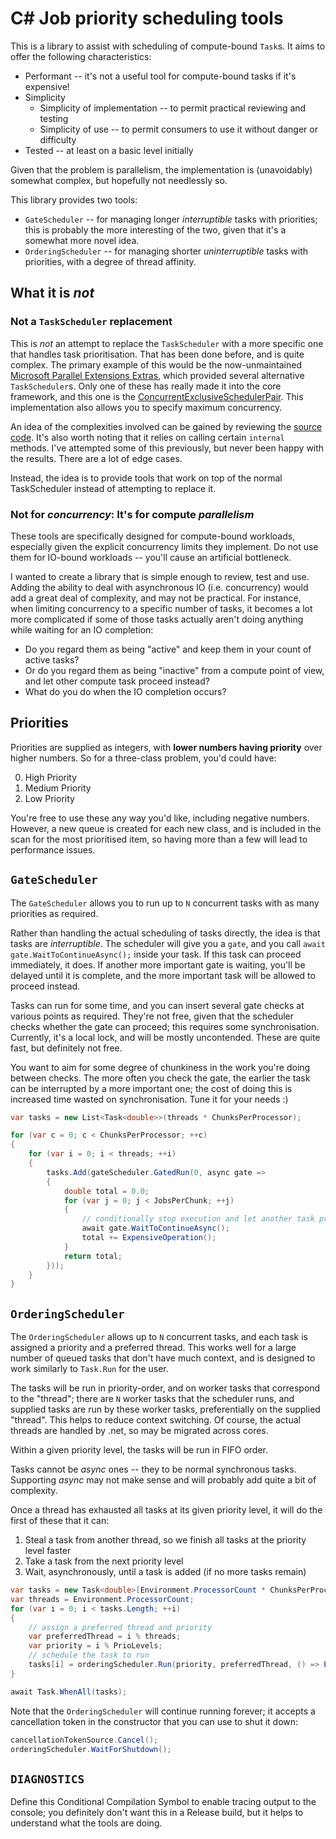 # C# Job priority scheduling tools

This is a library to assist with scheduling of compute-bound `Task`s. It aims to offer the following characteristics:

* Performant -- it's not a useful tool for compute-bound tasks if it's expensive!
* Simplicity
    * Simplicity of implementation -- to permit practical reviewing and testing
    * Simplicity of use -- to permit consumers to use it without danger or difficulty
* Tested -- at least on a basic level initially

Given that the problem is parallelism, the implementation is (unavoidably) somewhat complex, but hopefully not needlessly so.

This library provides two tools: 

* `GateScheduler` -- for managing longer *interruptible* tasks with priorities; this is probably the more interesting of the two, given that it's a somewhat more novel idea.
* `OrderingScheduler` -- for managing shorter *uninterruptible* tasks with priorities, with a degree of thread affinity.

## What it is *not* 

### Not a `TaskScheduler` replacement

This is *not* an attempt to replace the `TaskScheduler` with a more specific one that handles task prioritisation. That has been done before, and is quite complex. The primary example of this would be the now-unmaintained [Microsoft Parallel Extensions Extras](https://devblogs.microsoft.com/pfxteam/a-tour-of-parallelextensionsextras/), which provided several alternative `TaskScheduler`s. Only one of these has really made it into the core framework, and this one is the [ConcurrentExclusiveSchedulerPair](https://docs.microsoft.com/en-us/dotnet/api/system.threading.tasks.concurrentexclusiveschedulerpair?view=netcore-3.1). This implementation also allows you to specify maximum concurrency. 

An idea of the complexities involved can be gained by reviewing the [source code](https://github.com/dotnet/runtime/blob/master/src/libraries/System.Private.CoreLib/src/System/Threading/Tasks/ConcurrentExclusiveSchedulerPair.cs). It's also worth noting that it relies on calling certain `internal` methods. I've attempted some of this previously, but never been happy with the results. There are a lot of edge cases.

Instead, the idea is to provide tools that work on top of the normal TaskScheduler instead of attempting to replace it.

### Not for *concurrency*: It's for compute *parallelism*

These tools are specifically designed for compute-bound workloads, especially given the explicit concurrency limits they implement. Do not use them for IO-bound workloads -- you'll cause an artificial bottleneck. 

I wanted to create a library that is simple enough to review, test and use. Adding the ability to deal with asynchronous IO (i.e. concurrency) would add a great deal of complexity, and may not be practical. For instance, when limiting concurrency to a specific number of tasks, it becomes a lot more complicated if some of those tasks actually aren't doing anything while waiting for an IO completion:

* Do you regard them as being "active" and keep them in your count of active tasks? 
* Or do you regard them as being "inactive" from a compute point of view, and let other compute task proceed instead?
* What do you do when the IO completion occurs?

## Priorities

Priorities are supplied as integers, with **lower numbers having priority** over higher numbers. So for a three-class problem, you'd could have:

0. High Priority
1. Medium Priority
2. Low Priority

You're free to use these any way you'd like, including negative numbers. However, a new queue is created for each new class, and is included in the scan for the most prioritised item, so having more than a few will lead to performance issues.

## `GateScheduler`

The `GateScheduler` allows you to run up to `N` concurrent tasks with as many priorities as required. 

Rather than handling the actual scheduling of tasks directly, the idea is that tasks are *interruptible*. The scheduler will give you a `gate`, and you call `await gate.WaitToContinueAsync();` inside your task. If this task can proceed immediately, it does. If another more important gate is waiting, you'll be delayed until it is complete, and the more important task will be allowed to proceed instead.

Tasks can run for some time, and you can insert several gate checks at various points as required. They're not free, given that the scheduler checks whether the gate can proceed; this requires some synchronisation. Currently, it's a local lock, and will be mostly uncontended. These are quite fast, but definitely not free.

You want to aim for some degree of chunkiness in the work you're doing between checks. The more often you check the gate, the earlier the task can be interrupted by a more important one; the cost of doing this is increased time wasted on synchronisation. Tune it for your needs :)


```C#
var tasks = new List<Task<double>>(threads * ChunksPerProcessor);

for (var c = 0; c < ChunksPerProcessor; ++c)
{
    for (var i = 0; i < threads; ++i)
    {
        tasks.Add(gateScheduler.GatedRun(0, async gate =>
        {
            double total = 0.0;
            for (var j = 0; j < JobsPerChunk; ++j)
            {
                // conditionally stop execution and let another task proceed
                await gate.WaitToContinueAsync();
                total += ExpensiveOperation();
            }
            return total;
        }));
    }
}
```

## `OrderingScheduler`

The `OrderingScheduler` allows up to `N` concurrent tasks, and each task is assigned a priority and a preferred thread. This works well for a large number of queued tasks that don't have much context, and is designed to work similarly to `Task.Run` for the user.

The tasks will be run in priority-order, and on worker tasks that correspond to the "thread"; there are `N` worker tasks that the scheduler runs, and supplied tasks are run by these worker tasks, preferentially on the supplied "thread". This helps to reduce context switching. Of course, the actual threads are handled by .net, so may be migrated across cores.

Within a given priority level, the tasks will be run in FIFO order. 

Tasks cannot be *async* ones -- they to be normal synchronous tasks. Supporting *async* may not make sense and will probably add quite a bit of complexity.

Once a thread has exhausted all tasks at its given priority level, it will do the first of these that it can: 

1. Steal a task from another thread, so we finish all tasks at the priority level faster
2. Take a task from the next priority level
3. Wait, asynchronously, until a task is added (if no more tasks remain)

```C#
var tasks = new Task<double>[Environment.ProcessorCount * ChunksPerProcessor * JobsPerChunk];
var threads = Environment.ProcessorCount;
for (var i = 0; i < tasks.Length; ++i)
{
    // assign a preferred thread and priority
    var preferredThread = i % threads;
    var priority = i % PrioLevels;
    // schedule the task to run 
    tasks[i] = orderingScheduler.Run(priority, preferredThread, () => ExpensiveOperation());
}

await Task.WhenAll(tasks);
```

Note that the `OrderingScheduler` will continue running forever; it accepts a cancellation token in the constructor that you can use to shut it down:

```C#
cancellationTokenSource.Cancel();
orderingScheduler.WaitForShutdown();
```

## `DIAGNOSTICS`

Define this Conditional Compilation Symbol to enable tracing output to the console; you definitely don't want this in a Release build, but it helps to understand what the tools are doing.